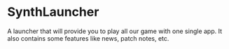 # SynthLauncher
A launcher that will provide you to play all our game with one single app. It also contains some features like news, patch notes, etc. 
